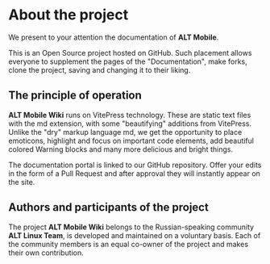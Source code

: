 # About the project

We present to your attention the documentation of **ALT Mobile**.

This is an Open Source project hosted on GitHub. Such placement allows everyone to supplement the pages of the "Documentation", make forks, clone the project, saving and changing it to their liking.

## The principle of operation

**ALT Mobile Wiki** runs on VitePress technology. These are static text files with the md extension, with some "beautifying" additions from VitePress. Unlike the "dry" markup language md, we get the opportunity to place emoticons, highlight and focus on important code elements, add beautiful colored Warning blocks and many more delicious and bright things.

The documentation portal is linked to our GitHub repository. Offer your edits in the form of a Pull Request and after approval they will instantly appear on the site.

## Authors and participants of the project

The project **ALT Mobile Wiki** belongs to the Russian-speaking community **ALT Linux Team**, is developed and maintained on a voluntary basis. Each of the community members is an equal co-owner of the project and makes their own contribution.